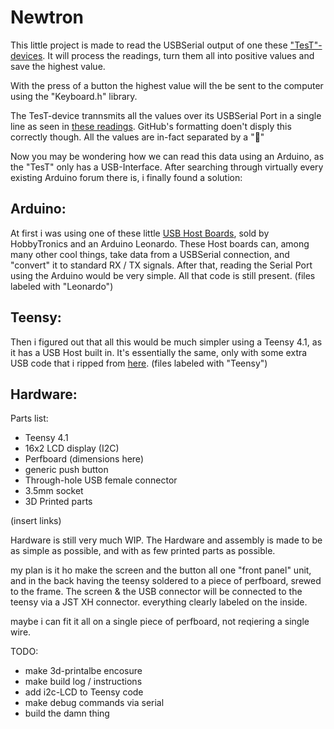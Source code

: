 # Newtron



This little project is made to read the USBSerial output of one these ["TesT"-devices](https://www.test-gmbh.com/de/produkte/pruefmaschinen/einfache-pruefrahmen/modell-105/).
It will process the readings, turn them all into positive values and save the highest value.

With the press of a button the highest value will the be sent to the computer using the "Keyboard.h" library.


The TesT-device trannsmits all the values over its USBSerial Port in a single line as seen in [these readings](misc/OG_readings.txt).
GitHub's formatting doen't disply this correctly though. All the values are in-fact separated by a ""

Now you may be wondering how we can read this data using an Arduino, as the "TesT" only has a USB-Interface.
After searching through virtually every existing Arduino forum there is, i finally found a solution:


## Arduino:

At first i was using one of these little [USB Host Boards](https://www.hobbytronics.co.uk/usb-host/usb-host-board-v24), sold by HobbyTronics and an Arduino Leonardo.
These Host boards can, among many other cool things, take data from a USBSerial connection, and "convert" it to standard RX / TX signals.
After that, reading the Serial Port using the Arduino would be very simple.
All that code is still present.
(files labeled with "Leonardo")


## Teensy:

Then i figured out that all this would be much simpler using a Teensy 4.1, as it has a USB Host built in.
It's essentially the same, only with some extra USB code that i ripped from [here](https://github.com/PaulStoffregen/USBHost_t36/blob/master/examples/Serial/Serial.ino).
(files labeled with "Teensy")


## Hardware:

Parts list:
- Teensy 4.1
- 16x2 LCD display (I2C)
- Perfboard (dimensions here)
- generic push button
- Through-hole USB female connector
- 3.5mm socket
- 3D Printed parts

(insert links)

Hardware is still very much WIP.
The Hardware and assembly is made to be as simple as possible, and with as few printed parts as possible.

my plan is it ho make the screen and the button all one "front panel" unit, and in the back having the teensy soldered to a piece of perfboard, srewed to the frame.
The screen & the USB connector will be connected to the teensy via a JST XH connector. everything clearly labeled on the inside.

maybe i can fit it all on a single piece of perfboard, not reqiering a single wire.



TODO:

- make 3d-printalbe encosure
- make build log / instructions
- add i2c-LCD to Teensy code
- make debug commands via serial
- build the damn thing
